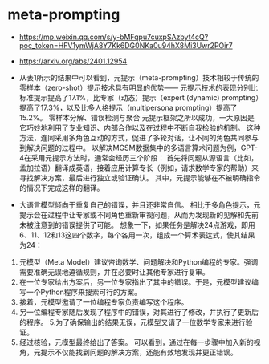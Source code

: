 # meta-prompting

* https://mp.weixin.qq.com/s/y-bMFqpu7cuxpSAzbyt4cQ?poc_token=HFV1ymWjA8Y7Kk6DG0NKa0u94hX8Mi3Uwr2POir7

* https://arxiv.org/abs/2401.12954
* 从表1所示的结果中可以看到，元提示（meta-prompting）技术相较于传统的零样本（zero-shot）提示技术具有明显的优势——
元提示技术的表现分别比标准提示提高了17.1%，比专家（动态）提示（expert (dynamic) prompting）提高了17.3%，以及比多人格提示（multipersona prompting）提高了15.2%。
零样本分解、错误检测与聚合
元提示框架之所以成功，一大原因是它巧妙地利用了专业知识、内部合作以及在过程中不断自我检验的机制。
这种方法，连同采用多角色互动的方式，促进了多轮对话，让不同的角色共同参与到解决问题的过程中。
以解决MGSM数据集中的多语言算术问题为例，GPT-4在采用元提示方法时，通常会经历三个阶段：
首先将问题从源语言（比如，孟加拉语）翻译成英语，接着应用计算专长（例如，请求数学专家的帮助）来寻找解决方案，最后进行独立或验证确认。
其中，元提示能够在不被明确指令的情况下完成这样的翻译。
* 大语言模型倾向于重复自己的错误，并且还非常自信。
相比于多角色提示，元提示会在过程中让专家或不同角色重新审视问题，从而为发现新的见解和先前未被注意到的错误提供了可能。
想象一下，如果任务是解决24点游戏，即用6、11、12和13这四个数字，每个各用一次，组成一个算术表达式，使其结果为24：
1. 元模型（Meta Model）建议咨询数学、问题解决和Python编程的专家。强调需要准确无误地遵循规则，并在必要时让其他专家进行复审。
2. 在一位专家给出方案后，另一位专家指出了其中的错误。于是，元模型建议编写一个Python程序来搜索可行的方案。
3. 接着，元模型邀请了一位编程专家负责编写这个程序。
4. 另一位编程专家随后发现了程序中的错误，对其进行了修改，并执行了更新后的程序。
5.为了确保输出的结果无误，元模型又请了一位数学专家来进行验证。
6. 经过核验，元模型最终给出了答案。
可以看到，通过在每一步骤中加入新的视角，元提示不仅能找到问题的解决方案，还能有效地发现并更正错误。
